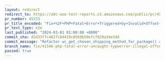 ```yaml
---
layout: redirect
redirect_to: https://a8c-woo-test-reports.s3.amazonaws.com/public/pr/45233/e2e/index.html
pr_number: 45233
pr_title_encoded: "Fix+%2F+PHP+Fatal+Error+Triggered+by+Invalid+Offset+Type+in+wc-cart-functions.php+%2341546"
pr_test_type: e2e
last_published: "2024-03-01 01:08:08 +0000"
commit_sha: d2d33ffc482fc04419c8569b50efcf029a34e3dd
commit_message: "Refactor wc_get_chosen_shipping_method_for_package() and prevented fa…"
branch_name: fix/41546-php-fatal-error-uncaught-typeerror-illegal-offset-type-in-isset-or-empty-in-includeswc-cart-functionsphp
passed: true
---
```

